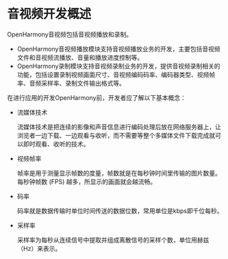 # 音视频开发概述<a name="ZH-CN_TOPIC_0000001051770578"></a>

OpenHarmony音视频包括音视频播放和录制。

-   OpenHarmony音视频播放模块支持音视频播放业务的开发，主要包括音视频文件和音视频流播放、音量和播放进度控制等。
-   OpenHarmony录制模块支持音视频录制业务的开发，提供音视频录制相关的功能，包括设置录制视频画面尺寸、音视频编码码率、编码器类型、视频帧率、音频采样率、录制文件输出格式等。

在进行应用的开发OpenHarmony前，开发者应了解以下基本概念：

-   流媒体技术

    流媒体技术是把连续的影像和声音信息进行编码处理后放在网络服务器上，让浏览者一边下载、一边观看与收听，而不需要等整个多媒体文件下载完成就可以即时观看、收听的技术。


-   视频帧率

    帧率是用于测量显示帧数的度量，帧数就是在每秒钟时间里传输的图片数量。每秒钟帧数 \(FPS\) 越多，所显示的画面就会越流畅。

-   码率

    码率就是数据传输时单位时间传送的数据位数，常用单位是kbps即千位每秒。

-   采样率

    采样率为每秒从连续信号中提取并组成离散信号的采样个数，单位用赫兹（Hz）来表示。


